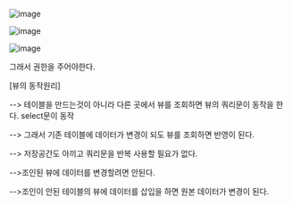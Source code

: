 ![image](https://user-images.githubusercontent.com/108928206/188110193-41554d8a-0f36-4713-867d-408e82380bfe.png)

![image](https://user-images.githubusercontent.com/108928206/188112223-764edac6-0f29-4f09-87b9-7eba845181b1.png)

![image](https://user-images.githubusercontent.com/108928206/188112693-5ef9380c-5f0e-41cd-a8f4-c451fdaaf842.png)

그래서 권한을 주어야한다.

[뷰의 동작원리]

--> 테이블을 만드는것이 아니라 다른 곳에서 뷰를 조회하면 뷰의 쿼리문이 동작을 한다. select문이 동작

--> 그래서 기존 테이블에 데이터가 변경이 되도 뷰를 조회하면 반영이 된다.

--> 저장공간도 아끼고 쿼리문을 반복 사용할 필요가 없다.

-->조인된 뷰에 데이터를 변경할려면 안된다.

-->조인이 안된 테이블의 뷰에 데이터를 삽입을 하면 원본 데이터가 변경이 된다.




